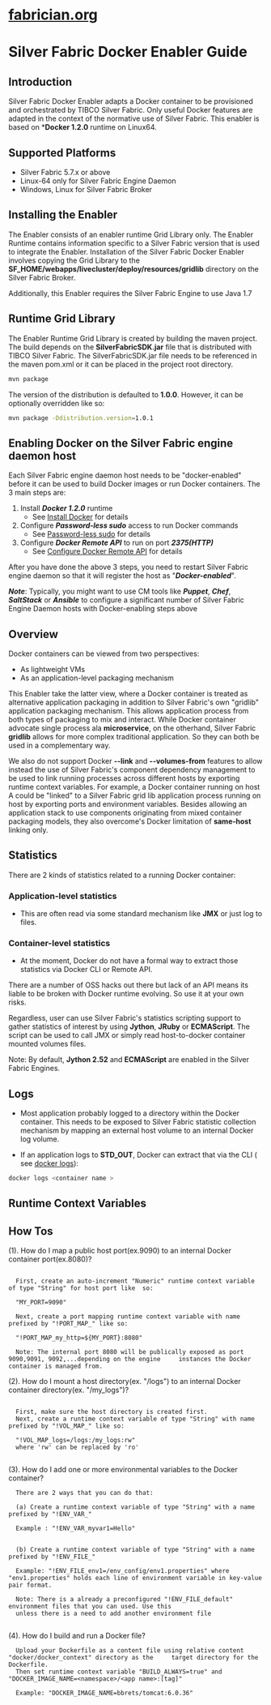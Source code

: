 [fabrician.org](http://fabrician.org/)
==========================================================================
Silver Fabric Docker Enabler Guide
==========================================================================

Introduction
--------------------------------------
Silver Fabric Docker Enabler adapts a Docker container to be provisioned and orchestrated by TIBCO Silver Fabric. Only useful Docker features are adapted in the context of the normative use of Silver Fabric.
This enabler is based on ***Docker 1.2.0** runtime on Linux64.

Supported Platforms
--------------------------------------
* Silver Fabric 5.7.x or above
* Linux-64 only for Silver Fabric Engine Daemon
* Windows, Linux  for Silver Fabric Broker

Installing the Enabler
--------------------------------------
The Enabler consists of an enabler runtime Grid Library only.
The Enabler Runtime contains information specific to a Silver Fabric version that is used to integrate the Enabler.
Installation of the Silver Fabric Docker Enabler involves copying the Grid 
Library to the **SF_HOME/webapps/livecluster/deploy/resources/gridlib** directory on the Silver Fabric Broker. 

Additionally, this Enabler requires the Silver Fabric Engine to use Java 1.7

Runtime Grid Library
--------------------------------------
The Enabler Runtime Grid Library is created by building the maven project. The build depends on the **SilverFabricSDK.jar** file that is distributed with TIBCO Silver Fabric. 
The SilverFabricSDK.jar file needs to be referenced in the maven pom.xml or it can be placed in the project root directory.

```bash
mvn package
```
The version of the distribution is defaulted to **1.0.0**.  However, it can be optionally overridden like so:
```bash
mvn package -Ddistribution.version=1.0.1
```

Enabling Docker on the Silver Fabric engine daemon host
-------------------------------------------------
Each Silver Fabric engine daemon host needs to be "docker-enabled" before it can be used to build Docker images or run Docker containers. The 3 main steps are:

1. Install ***Docker 1.2.0*** runtime 
    * See [Install Docker] for details
2. Configure ***Password-less sudo*** access to run Docker commands
    * See [Password-less sudo] for details
3. Configure ***Docker Remote API*** to run on port ***2375(HTTP)***
    * See [Configure Docker Remote API] for details
   
After you have done the above 3 steps, you need to restart Silver Fabric engine daemon so that it will register the host as "***Docker-enabled***".

***Note***: Typically, you might want to use CM tools like ***Puppet***, ***Chef***, ***SaltStack*** or ***Ansible***
to configure a significant number of Silver Fabric  Engine Daemon hosts with Docker-enabling steps above

Overview
--------------------------------------
Docker containers can be viewed from two perspectives:

* As lightweight VMs
* As an application-level packaging mechanism

This Enabler take the latter view, where a Docker container is treated as alternative application packaging in addition to Silver Fabric's own "gridlib" application packaging mechanism.
This allows application process from both types of packaging to mix and interact.
While Docker container advocate single process ala **microservice**, on the otherhand, Silver Fabric **gridlib** allows for more complex traditional application. 
So they can both be used in a complementary way.

We also do not support Docker **--link** and **--volumes-from** features to allow instead the use of Silver Fabric's component dependency management to be used to link running processes across different hosts by exporting runtime context variables. For example, a Docker container running on host A could be "linked" to a Silver Fabric grid lib application process running on host by exporting ports and environment variables. Besides allowing an application stack to use components originating from mixed container packaging models, they also overcome's Docker limitation of **same-host** linking only.

Statistics
--------------------------------------
There are 2 kinds of statistics related to a running Docker container:
### Application-level statistics
* This are often read via some standard mechanism like **JMX** or just log to files.

### Container-level statistics
* At the moment, Docker do not have a formal way to extract those statistics via Docker CLI or Remote API.

There are a number of OSS hacks out there but lack of an API means its liable to be broken with Docker runtime evolving. So use it at your own risks.

Regardless, user can use Silver Fabric's statistics scripting support to gather statistics of interest by using **Jython**, **JRuby** or **ECMAScript**.
The script can be used to call JMX or simply read host-to-docker container mounted volumes files.

Note: By default, **Jython 2.52** and **ECMAScript** are enabled in the Silver Fabric Engines.


Logs
-----
* Most application probably logged to a directory within the Docker container. This needs to be exposed to Silver Fabric statistic collection mechanism by mapping an external  host volume to an internal Docker log volume.

* If an application logs to **STD_OUT**, Docker can extract that via the CLI ( see [docker logs]):
```sh
docker logs <container name >
```

Runtime Context Variables
--------------------------------------


How Tos
-------
 (1). How do I map a public host port(ex.9090) to an internal Docker container port(ex.8080)?
```

  First, create an auto-increment "Numeric" runtime context variable of type "String" for host port like  so:

  "MY_PORT=9090"
  
  Next, create a port mapping runtime context variable with name prefixed by "!PORT_MAP_" like so:

  "!PORT_MAP_my_http=${MY_PORT}:8080"
  
  Note: The internal port 8080 will be publically exposed as port 9090,9091, 9092,...depending on the engine     instances the Docker container is managed from.
```

 (2). How do I mount a host directory(ex. "/logs") to an internal Docker container directory(ex. "/my_logs")?

```
  
  First, make sure the host directory is created first.
  Next, create a runtime context variable of type "String" with name prefixed by "!VOL_MAP_" like so:
  
  "!VOL_MAP_logs=/logs:/my_logs:rw"
  where 'rw' can be replaced by 'ro'
  
```

 (3). How do I add one or more environmental variables to the Docker container?

```
  There are 2 ways that you can do that:
  
  (a) Create a runtime context variable of type "String" with a name prefixed by "!ENV_VAR_"
  
  Example : "!ENV_VAR_myvar1=Hello"

  
  (b) Create a runtime context variable of type "String" with a name prefixed by "!ENV_FILE_"
  
  Example: "!ENV_FILE_env1=/env_config/env1.properties" where "env1.properties" holds each line of environment variable in key-value pair format.
  
  Note: There is a already a preconfigured "!ENV_FILE_default" environment files that you can used. Use this
  unless there is a need to add another environment file
  

```

  (4). How do I build and run a Docker file?

```
  Upload your Dockerfile as a content file using relative content   "docker/docker_context" directory as the     target directory for the Dockerfile.
  Then set runtime context variable "BUILD_ALWAYS=true" and "DOCKER_IMAGE_NAME=<namespace>/<app name>:[tag]"
  
  Example: "DOCKER_IMAGE_NAME=bbrets/tomcat:6.0.36"

```



[Install Docker]:https://docs.docker.com/installation/
[Password-less sudo]:https://docs.docker.com/installation/ubuntulinux/#giving-non-root-access
[Configure Docker Remote API]:http://www.virtuallyghetto.com/2014/07/quick-tip-how-to-enable-docker-remote-api.html
[docker logs]:https://docs.docker.com/reference/commandline/cli/#logs

